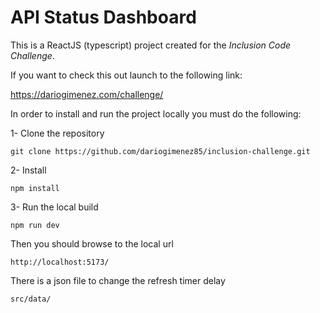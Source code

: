 # API Status Dashboard
This is a ReactJS (typescript) project created for the *Inclusion Code Challenge*.

If you want to check this out launch to the following link:

https://dariogimenez.com/challenge/

In order to install and run the project locally you must do the following:

1- Clone the repository
```
git clone https://github.com/dariogimenez85/inclusion-challenge.git
```
2- Install
```
npm install
```
3- Run the local build
```
npm run dev
```

Then you should browse to the local url
```
http://localhost:5173/
```
There is a json file to change the refresh timer delay
```
src/data/
```
